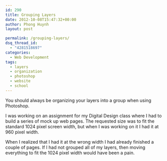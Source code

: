 ```yaml
---
id: 290
title: Grouping Layers
date: 2012-10-08T15:47:32+00:00
author: Phong Huynh
layout: post

permalink: /grouping-layers/
dsq_thread_id:
  - "4281518697"
categories:
  - Web Development
tags:
  - layers
  - organization
  - photoshop
  - website
  - school
---
```

You should always be organizing your layers into a group when using Photoshop.

I was working on an assignment for my Digital Design class where I had to build a series of mock up web pages. The requested size was to fit the standard 1024 pixel screen width, but when I was working on it I had it at 960 pixel width.

When I realized that I had it at the wrong width I had already finished a couple of pages. If I had not grouped all of my layers, then moving everything to fit the 1024 pixel width would have been a pain.
